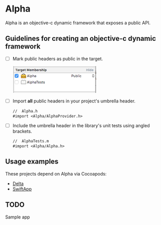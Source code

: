 # Alpha

Alpha is an objective-c dynamic framework that exposes a public API.

## Guidelines for creating an objective-c dynamic framework

- [ ] Mark public headers as public in the target.
    
    ![Example public header](/publicheader.png?raw=true)

- [ ] Import **all** public headers in your project's umbrella header.

    ```objc
    //  Alpha.h
    #import <Alpha/AlphaProvider.h>
    ```

- [ ]  Include the umbrella header in the library's unit tests using angled brackets.

    ```objc
    //  AlphaTests.m
    #import <Alpha/Alpha.h>
    ```

## Usage examples

These projects depend on Alpha via Cocoapods:
- [Delta](https://github.com/nicksnyder/Delta)
- [SwiftApp](https://github.com/nicksnyder/cocoapods-test/SwiftApp)

## TODO

Sample app
